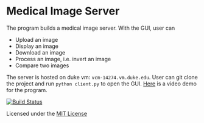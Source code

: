 # Medical Image Server

The program builds a medical image server. With the GUI, user can
- Upload an image
- Display an image
- Download an image
- Process an image, i.e. invert an image
- Compare two images

The server is hosted on duke vm: `vcm-14274.vm.duke.edu`. User can git clone the project and run `python client.py` to open the GUI. [Here](https://drive.google.com/file/d/1h9aNJgtQ7ay0TcS8B0Wji6i-VyG1j_MW/view?usp=sharing) is a video demo for the program.

[![Build Status](https://travis-ci.com/BME547-Spring2020/final-project-tongshen9095.svg?token=ux78qpJUFtLc2BCMkjZA&branch=master)](https://travis-ci.com/BME547-Spring2020/final-project-tongshen9095)

Licensed under the [MIT License](LICENSE.txt)

